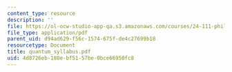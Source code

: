 ```yaml
---
content_type: resource
description: ''
file: https://ol-ocw-studio-app-qa.s3.amazonaws.com/courses/24-111-philosophy-of-quantum-mechanics-spring-2005/4d8726eb180ebf5157be0bce66950fc8_quantum_syllabus.pdf
file_type: application/pdf
parent_uid: d94ad629-f56c-1574-675f-de4c27699b18
resourcetype: Document
title: quantum_syllabus.pdf
uid: 4d8726eb-180e-bf51-57be-0bce66950fc8
---
```

